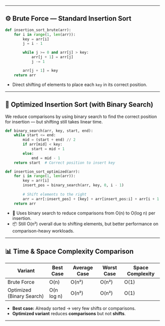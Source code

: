 
---

## ⚙️ Brute Force — Standard Insertion Sort

```python
def insertion_sort_brute(arr):
    for i in range(1, len(arr)):
        key = arr[i]
        j = i - 1

        while j >= 0 and arr[j] > key:
            arr[j + 1] = arr[j]
            j -= 1

        arr[j + 1] = key
    return arr
```

- Direct shifting of elements to place each `key` in its correct position.

---

## 🚀 Optimized Insertion Sort (with Binary Search)

We reduce comparisons by using binary search to find the correct position for insertion — but shifting still takes linear time.

```python
def binary_search(arr, key, start, end):
    while start <= end:
        mid = (start + end) // 2
        if arr[mid] < key:
            start = mid + 1
        else:
            end = mid - 1
    return start  # Correct position to insert key

def insertion_sort_optimized(arr):
    for i in range(1, len(arr)):
        key = arr[i]
        insert_pos = binary_search(arr, key, 0, i - 1)
        
        # Shift elements to the right
        arr = arr[:insert_pos] + [key] + arr[insert_pos:i] + arr[i + 1:]
    return arr
```

- 🧠 Uses binary search to reduce comparisons from O(n) to O(log n) per insertion.
- 📦 Still O(n²) overall due to shifting elements, but better performance on comparison-heavy workloads.

---

## 📊 Time & Space Complexity Comparison

| Variant                 | Best Case | Average Case | Worst Case | Space Complexity |
|------------------------|-----------|--------------|------------|------------------|
| Brute Force            | O(n)      | O(n²)        | O(n²)      | O(1)             |
| Optimized (Binary Search)| O(n log n) | O(n²)      | O(n²)      | O(1)             |

- **Best case:** Already sorted → very few shifts or comparisons.
- **Optimized variant** reduces **comparisons** but not **shifts**.

---
